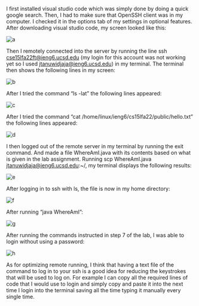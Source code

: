 I first installed visual studio code which was simply done by doing a quick google search. Then, I had to make sure that OpenSSH client was in my computer. I checked it in the options tab of my settings in optional features. After downloading visual studio code, my screen looked like this:

![a](https://user-images.githubusercontent.com/114322700/193188151-ea9ad428-726d-4b63-b8a8-29a668f0e1a3.png)

Then I remotely connected into the server by running the line ssh cse15lfa22ft@ieng6.ucsd.edu (my login for this account was not working yet so I used jtanuwidjaja@ieng6.ucsd.edu) in my terminal. The terminal then shows the following lines in my screen:

![b](https://user-images.githubusercontent.com/114322700/193188178-a862e1d7-e484-44df-add1-e8d73f4042ce.png)

After I tried the command “ls -lat” the following lines appeared:

![c](https://user-images.githubusercontent.com/114322700/193188209-d418839c-0e29-4cf8-99cc-0bcd9fdb7d54.png)

After I tried the command “cat /home/linux/ieng6/cs15lfa22/public/hello.txt” the following lines appeared:

![d](https://user-images.githubusercontent.com/114322700/193188244-81990d0b-d3f9-4f30-9d1e-dbfad9356ab5.png)

I then logged out of the remote server in my terminal by running the exit command. And made a file WhereAmI.java with its contents based on what is given in the lab assignment. Running scp WhereAmI.java jtanuwidjaja@ieng6.ucsd.edu:~/, my terminal displays the following results:

![e](https://user-images.githubusercontent.com/114322700/193188270-2d84b01c-aa3a-4ea4-b229-9cfa6f7c7ce7.png)

After logging in to ssh with ls, the file is now in my home directory:

![f](https://user-images.githubusercontent.com/114322700/193188297-0e0aa342-7894-4b5b-bbbe-71da762f9848.png)

After running “java WhereAmI”:

![g](https://user-images.githubusercontent.com/114322700/193188316-b60248f1-ad64-44c7-9a2e-641cbeb186b2.png)

After running the commands instructed in step 7 of the lab, I was able to login without using a password:

![h](https://user-images.githubusercontent.com/114322700/193188330-65b95f6d-40c3-41df-bfbd-03875e421592.png)

As for optimizing remote running, I think that having a text file of the command to log in to your ssh is a good idea for reducing the keystrokes that will be used to log on. For example I can copy all the required lines of code that I would use to login and simply copy and paste it into the next time I login into the terminal saving all the time typing it manually every single time.
